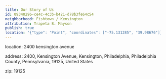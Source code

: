 ```yaml
---
title: Our Story of Us
id: 09340296-ce4c-4c3b-b421-d78b3fe64c54
neighborhood: Fishtown / Kensington
attribution: Trapeta B. Mayson
publish: true
location: '{"type": "Point", "coordinates": ["-75.131285", "39.98676"]}'
---
```


location: 2400 kensington avenue


            










            
address: 2400, Kensington Avenue, Kensington, Philadelphia, Philadelphia County, Pennsylvania, 19125, United States



zip: 19125



                